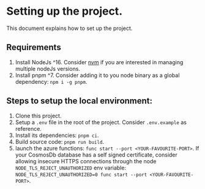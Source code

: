 # Setting up the project.

This document explains how to set up the project.

## Requirements

1. Install NodeJs ^16. Consider [nvm](https://github.com/nvm-sh/nvm) if you are interested in managing multiple nodeJs versions.
2. Install pnpm ^7. Consider adding it to you node binary as a global dependency: `npm i -g pnpm`.

## Steps to setup the local environment:

1. Clone this project.
2. Setup a `.env` file in the root of the project. Consider `.env.example` as reference.
3. Install its dependencies: `pnpm ci`.
4. Build source code: `pnpm run build`.
5. launch the azure functions: `func start --port <YOUR-FAVOURITE-PORT>`. If your CosmosDb database has a self signed certificate, consider allowing insecure HTTPS connections through the node `NODE_TLS_REJECT_UNAUTHORIZED` env variable: `NODE_TLS_REJECT_UNAUTHORIZED=0 func start --port <YOUR-FAVOURITE-PORT>`.
